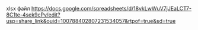 xlsx файл
https://docs.google.com/spreadsheets/d/18vkLwWuV7jJEaLCT7-8C1te-4sek9cPv/edit?usp=share_link&ouid=100788402807231534057&rtpof=true&sd=true
